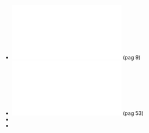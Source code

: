- ![Petroleum royalties and regional development in Brazil: The economicgrowth of recipient towns](../assets/postali2009_1641817114569_0.pdf) (pag 9)
- ![How resilient is the labour market against natural disaster? Evaluating the effects from the 2010 earthquake in Chile](../assets/Natural_Hazards_10.1007@s11069-020-04229-9_1641817138146_0.pdf)  (pag 53)
-
-